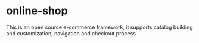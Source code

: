 # online-shop
This is an open source e-commerce framework, it supports catalog building and customization, navigation and checkout process
